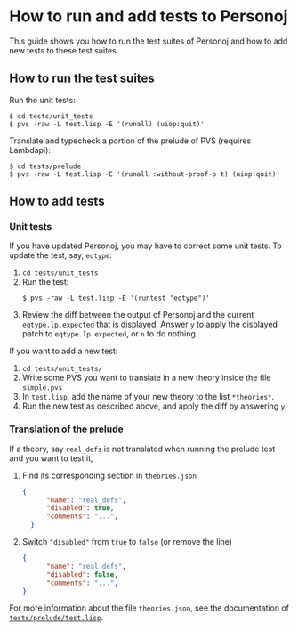 # How to run and add tests to Personoj

This guide shows you how to run the test suites of Personoj and how to add new
tests to these test suites.

## How to run the test suites

Run the unit tests:
```command
$ cd tests/unit_tests
$ pvs -raw -L test.lisp -E '(runall) (uiop:quit)'
```

Translate and typecheck a portion of the prelude of PVS
(requires Lambdapi):
```command
$ cd tests/prelude
$ pvs -raw -L test.lisp -E '(runall :without-proof-p t) (uiop:quit)'
```

## How to add tests

### Unit tests

If you have updated Personoj, you may have to correct some unit tests. To
update the test, say, `eqtype`:
1. `cd tests/unit_tests`
2. Run the test:
   ```command
   $ pvs -raw -L test.lisp -E '(runtest "eqtype")'
   ```
3. Review the diff between the output of Personoj and the current `eqtype.lp.expected`
   that is displayed. Answer `y` to apply the displayed patch to
   `eqtype.lp.expected`, or `n` to do nothing.

If you want to add a new test:
1. `cd tests/unit_tests/`
2. Write some PVS you want to translate in a new theory inside the file
   `simple.pvs`
3. In `test.lisp`, add the name of your new theory to the list `*theories*`.
4. Run the new test as described above, and apply the diff by answering `y`.

### Translation of the prelude

If a theory, say `real_defs` is not translated when running the prelude test
and you want to test it,
1. Find its corresponding section in `theories.json`
   ```json
   {
		 "name": "real_defs",
		 "disabled": true,
		 "comments": "...",
	 }
	 ```
2. Switch `"disabled"` from `true` to `false` (or remove the line)
   ```json
   {
		 "name": "real_defs",
		 "disabled": false,
		 "comments": "...",
   }
	 ```

For more information about the file `theories.json`,
see the documentation of
[`tests/prelude/test.lisp`](./tests/prelude/test.lisp).
